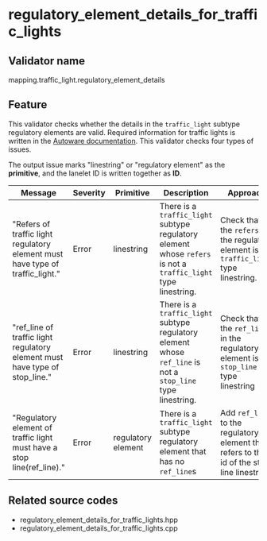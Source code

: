 # regulatory_element_details_for_traffic_lights

## Validator name

mapping.traffic_light.regulatory_element_details

## Feature

This validator checks whether the details in the `traffic_light` subtype regulatory elements are valid.
Required information for traffic lights is written in the [Autoware documentation](https://autowarefoundation.github.io/autoware-documentation/main/design/autoware-architecture/map/map-requirements/vector-map-requirements-overview/category_traffic_light/#vm-04-01-traffic-light-basics).
This validator checks four types of issues.

The output issue marks "linestring" or "regulatory element" as the **primitive**, and the lanelet ID is written together as **ID**.

| Message                                                                       | Severity | Primitive          | Description                                                                                                    | Approach                                                                                    |
| ----------------------------------------------------------------------------- | -------- | ------------------ | -------------------------------------------------------------------------------------------------------------- | ------------------------------------------------------------------------------------------- |
| "Refers of traffic light regulatory element must have type of traffic_light." | Error    | linestring         | There is a `traffic_light` subtype regulatory element whose `refers` is not a `traffic_light` type linestring. | Check that the `refers` in the regulatory element is a `traffic_light` type linestring.     |
| "ref_line of traffic light regulatory element must have type of stop_line."   | Error    | linestring         | There is a `traffic_light` subtype regulatory element whose `ref_line` is not a `stop_line` type linestring.   | Check that the `ref_line` in the regulatory element is a `stop_line` type linestring        |
| "Regulatory element of traffic light must have a stop line(ref_line)."        | Error    | regulatory element | There is a `traffic_light` subtype regulatory element that has no `ref_line`s                                  | Add `ref_line` to the regulatory element that refers to the id of the stop line linestring. |

## Related source codes

- regulatory_element_details_for_traffic_lights.hpp
- regulatory_element_details_for_traffic_lights.cpp
